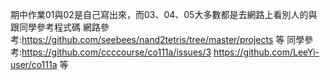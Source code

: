 期中作業01與02是自己寫出來，而03、04、05大多數都是去網路上看別人的與跟同學參考程式碼
網路參考:https://github.com/seebees/nand2tetris/tree/master/projects 等
同學參考:https://github.com/ccccourse/co111a/issues/3
        https://github.com/LeeYi-user/co111a 等
